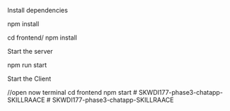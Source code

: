 Install dependencies

npm install

cd frontend/
npm install

Start the server

npm run start

Start the Client

//open now terminal
cd frontend
npm start
#   S K W D I 1 7 7 - p h a s e 3 - c h a t a p p - S K I L L R A A C E  
 #   S K W D I 1 7 7 - p h a s e 3 - c h a t a p p - S K I L L R A A C E  
 